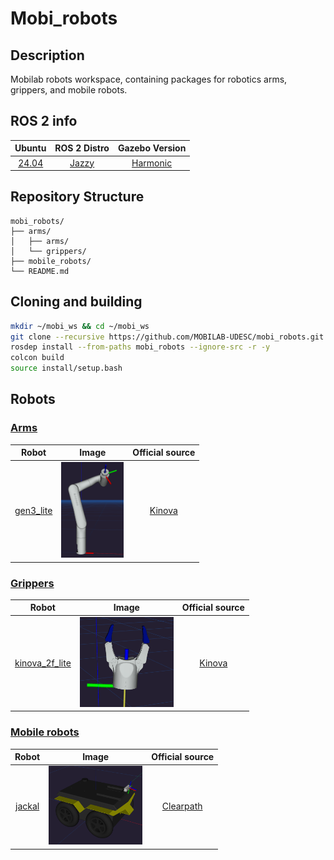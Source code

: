 # Mobi_robots
## Description
Mobilab robots workspace, containing packages for robotics arms, grippers, and mobile robots.

## ROS 2 info
|Ubuntu|ROS 2 Distro|Gazebo Version|
|:----:|:---------------:|:------------:|
|[24.04](https://ubuntu.com/blog/tag/ubuntu-24-04-lts)|[Jazzy](https://docs.ros.org/en/jazzy/index.html)|[Harmonic](https://gazebosim.org/docs/harmonic/getstarted/)|

## Repository Structure
```tree
mobi_robots/
├── arms/
│   ├── arms/
│   └── grippers/
├── mobile_robots/
└── README.md
```

## Cloning and building
``` bash
mkdir ~/mobi_ws && cd ~/mobi_ws
git clone --recursive https://github.com/MOBILAB-UDESC/mobi_robots.git
rosdep install --from-paths mobi_robots --ignore-src -r -y
colcon build
source install/setup.bash
```

## Robots
### [Arms](https://github.com/MOBILAB-UDESC/arms)
|Robot|Image|Official source|
|:---:|:---:|:-------------:|
|[gen3_lite](https://github.com/MOBILAB-UDESC/arms/tree/main/gen3_lite)|<img src="https://raw.githubusercontent.com/MOBILAB-UDESC/arms/main/gen3_lite/gen3_lite.png" alt="gen3_lite" width="100"/>|[Kinova](https://github.com/Kinovarobotics/ros2_kortex/tree/main)|

### [Grippers](https://github.com/MOBILAB-UDESC/arms/tree/main/grippers)
|Robot|Image|Official source|
|:---:|:---:|:-------------:|
|[kinova_2f_lite](https://github.com/MOBILAB-UDESC/arms/tree/main/gen3_lite)|<img src="https://raw.githubusercontent.com/MOBILAB-UDESC/arms/main/grippers/kinova_2f_lite/kinova_2f_lite.png" alt="kinova_2f_lite" width="150"/>|[Kinova](https://github.com/Kinovarobotics/ros2_kortex/tree/main)|

### [Mobile robots]()
|Robot|Image|Official source|
|:---:|:---:|:-------------:|
|[jackal](https://github.com/MOBILAB-UDESC/mobile_robots/tree/main/jackal)|<img src="https://raw.githubusercontent.com/MOBILAB-UDESC/mobile_robots/main/jackal/jackal.png" alt="jackal" width="150"/>|[Clearpath](https://github.com/jackal)|